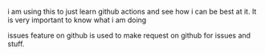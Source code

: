 i am using this to just learn github actions and see how i can be best at it. It is very important to know what i am doing 

issues feature on github is used to make request on github for issues and stuff. 
